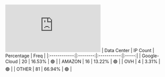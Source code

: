 ![Diagramm](https://github.com/obajay/StateSync-snapshots/blob/main/Projects/BandProtocol/1/README.md)
| Data Center | IP Count | Percentage | Freq |
|:------------:|:--------:|:-----------:|:-----:|
| Google-Cloud | 20 | 16.53% | 🟢 |
| AMAZON | 16 | 13.22% | 🟢 |
| OVH | 4 | 3.31% | 🟢 |
| OTHER | 81 | 66.94% | 🟢 |